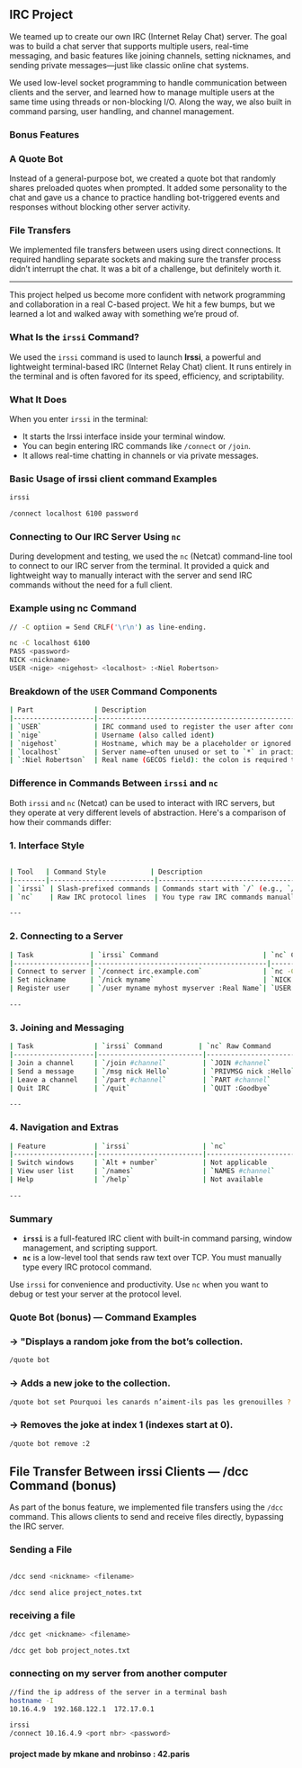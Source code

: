 ## IRC Project

We teamed up to create our own IRC (Internet Relay Chat) server. The goal was to build a chat server that supports multiple users, real-time messaging, and basic features like joining channels, setting nicknames, and sending private messages—just like classic online chat systems.

We used low-level socket programming to handle communication between clients and the server, and learned how to manage multiple users at the same time using threads or non-blocking I/O. Along the way, we also built in command parsing, user handling, and channel management.

### Bonus Features

### A Quote Bot
Instead of a general-purpose bot, we created a quote bot that randomly shares preloaded quotes when prompted. It added some personality to the chat and gave us a chance to practice handling bot-triggered events and responses without blocking other server activity.

### File Transfers
We implemented file transfers between users using direct connections. It required handling separate sockets and making sure the transfer process didn’t interrupt the chat. It was a bit of a challenge, but definitely worth it.

---

This project helped us become more confident with network programming and collaboration in a real C-based project. We hit a few bumps, but we learned a lot and walked away with something we’re proud of.



### What Is the `irssi` Command?

We used the `irssi` command is used to launch **Irssi**, a powerful and lightweight terminal-based IRC (Internet Relay Chat) client. It runs entirely in the terminal and is often favored for its speed, efficiency, and scriptability.

### What It Does

When you enter `irssi` in the terminal:

- It starts the Irssi interface inside your terminal window.
- You can begin entering IRC commands like `/connect` or `/join`.
- It allows real-time chatting in channels or via private messages.

### Basic Usage of irssi client command Examples

```bash
irssi

/connect localhost 6100 password
```

### Connecting to Our IRC Server Using `nc`

During development and testing, we used the `nc` (Netcat) command-line tool to connect to our IRC server from the terminal. It provided a quick and lightweight way to manually interact with the server and send IRC commands without the need for a full client.

### Example using nc Command

```bash
// -C optiion = Send CRLF('\r\n') as line-ending.

nc -C localhost 6100
PASS <password>
NICK <nickname>
USER <nige> <nigehost> <localhost> :<Niel Robertson>
```
### Breakdown of the `USER` Command Components

```bash
| Part               | Description                                                                 |
|--------------------|-----------------------------------------------------------------------------|
| `USER`             | IRC command used to register the user after connecting to the server        |
| `nige`             | Username (also called ident)                                                 |
| `nigehost`         | Hostname, which may be a placeholder or ignored by some IRC servers          |
| `localhost`        | Server name—often unused or set to `*` in practice                          |
| `:Niel Robertson`  | Real name (GECOS field): the colon is required to allow spaces in the text  |

```


### Difference in Commands Between `irssi` and `nc`

Both `irssi` and `nc` (Netcat) can be used to interact with IRC servers, but they operate at very different levels of abstraction. Here's a comparison of how their commands differ:

### 1. Interface Style

```bash

| Tool   | Command Style           | Description                                      |
|--------|--------------------------|--------------------------------------------------|
| `irssi` | Slash-prefixed commands | Commands start with `/` (e.g., `/join`, `/msg`)  |
| `nc`    | Raw IRC protocol lines  | You type raw IRC commands manually (e.g., `NICK`, `USER`) |

---
```
### 2. Connecting to a Server

```bash
| Task              | `irssi` Command                          | `nc` Command Example                      |
|-------------------|-------------------------------------------|-------------------------------------------|
| Connect to server | `/connect irc.example.com`               | `nc -C irc.example.com 6667`              |
| Set nickname      | `/nick myname`                           | `NICK myname` (typed manually)            |
| Register user     | `/user myname myhost myserver :Real Name`| `USER myname myhost myserver :Real Name`  |

---
```

### 3. Joining and Messaging

```bash
| Task               | `irssi` Command         | `nc` Raw Command                  |
|--------------------|--------------------------|-----------------------------------|
| Join a channel     | `/join #channel`         | `JOIN #channel`                   |
| Send a message     | `/msg nick Hello`        | `PRIVMSG nick :Hello`             |
| Leave a channel    | `/part #channel`         | `PART #channel`                   |
| Quit IRC           | `/quit`                  | `QUIT :Goodbye`                   |

---
```
### 4. Navigation and Extras

```bash
| Feature            | `irssi`                  | `nc`                              |
|--------------------|--------------------------|-----------------------------------|
| Switch windows     | `Alt + number`           | Not applicable                    |
| View user list     | `/names`                 | `NAMES #channel`                  |
| Help               | `/help`                  | Not available                     |

---
```

### Summary

- **`irssi`** is a full-featured IRC client with built-in command parsing, window management, and scripting support.
- **`nc`** is a low-level tool that sends raw text over TCP. You must manually type every IRC protocol command.

Use `irssi` for convenience and productivity. Use `nc` when you want to debug or test your server at the protocol level.


### Quote Bot  (bonus) — Command Examples

### → "Displays a random joke from the bot’s collection.
```bash
/quote bot
```
### → Adds a new joke to the collection.
```bash
/quote bot set Pourquoi les canards n’aiment-ils pas les grenouilles ? Parce qu’elles les cuassent !
```
### → Removes the joke at index 1 (indexes start at 0).
```bash
/quote bot remove :2
```


## File Transfer Between irssi Clients — /dcc Command (bonus)

As part of the bonus feature, we implemented file transfers using the `/dcc` command. This allows clients to send and receive files directly, bypassing the IRC server.
### Sending a File
```bash

/dcc send <nickname> <filename>

/dcc send alice project_notes.txt

```

### receiving a file

```bash
/dcc get <nickname> <filename>

/dcc get bob project_notes.txt

```



### connecting on my server from another computer

```bash
//find the ip address of the server in a terminal bash
hostname -I
10.16.4.9  192.168.122.1  172.17.0.1 
```

```bash
irssi
/connect 10.16.4.9 <port nbr> <password>
```

#### project made by mkane and nrobinso : 42.paris
